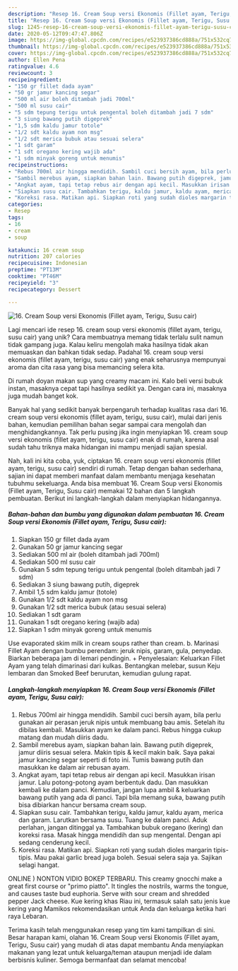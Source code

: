 ```yaml
---
description: "Resep 16. Cream Soup versi Ekonomis (Fillet ayam, Terigu, Susu cair) yang Bikin Ngiler"
title: "Resep 16. Cream Soup versi Ekonomis (Fillet ayam, Terigu, Susu cair) yang Bikin Ngiler"
slug: 1245-resep-16-cream-soup-versi-ekonomis-fillet-ayam-terigu-susu-cair-yang-bikin-ngiler
date: 2020-05-12T09:47:47.806Z
image: https://img-global.cpcdn.com/recipes/e523937386cd888a/751x532cq70/16-cream-soup-versi-ekonomis-fillet-ayam-terigu-susu-cair-foto-resep-utama.jpg
thumbnail: https://img-global.cpcdn.com/recipes/e523937386cd888a/751x532cq70/16-cream-soup-versi-ekonomis-fillet-ayam-terigu-susu-cair-foto-resep-utama.jpg
cover: https://img-global.cpcdn.com/recipes/e523937386cd888a/751x532cq70/16-cream-soup-versi-ekonomis-fillet-ayam-terigu-susu-cair-foto-resep-utama.jpg
author: Ellen Pena
ratingvalue: 4.6
reviewcount: 3
recipeingredient:
- "150 gr fillet dada ayam"
- "50 gr jamur kancing segar"
- "500 ml air boleh ditambah jadi 700ml"
- "500 ml susu cair"
- "5 sdm tepung terigu untuk pengental boleh ditambah jadi 7 sdm"
- "3 siung bawang putih digeprek"
- "1,5 sdm kaldu jamur totole"
- "1/2 sdt kaldu ayam non msg"
- "1/2 sdt merica bubuk atau sesuai selera"
- "1 sdt garam"
- "1 sdt oregano kering wajib ada"
- "1 sdm minyak goreng untuk menumis"
recipeinstructions:
- "Rebus 700ml air hingga mendidih. Sambil cuci bersih ayam, bila perlu gunakan air perasan jeruk nipis untuk membuang bau amis. Setelah itu dibilas kembali. Masukkan ayam ke dalam panci. Rebus hingga cukup matang dan mudah diiris dadu."
- "Sambil merebus ayam, siapkan bahan lain. Bawang putih digeprek, jamur diiris sesuai selera. Makin tipis &amp; kecil makin baik. Saya pakai jamur kancing segar seperti di foto ini. Tumis bawang putih dan masukkan ke dalam air rebusan ayam."
- "Angkat ayam, tapi tetap rebus air dengan api kecil. Masukkan irisan jamur. Lalu potong-potong ayam berbentuk dadu. Dan masukkan kembali ke dalam panci. Kemudian, jangan lupa ambil &amp; keluarkan bawang putih yang ada di panci. Tapi bila memang suka, bawang putih bisa dibiarkan hancur bersama cream soup."
- "Siapkan susu cair. Tambahkan terigu, kaldu jamur, kaldu ayam, merica dan garam. Larutkan bersama susu. Tuang ke dalam panci. Aduk perlahan, jangan ditinggal ya. Tambahkan bubuk oregano (kering) dan koreksi rasa. Masak hingga mendidih dan sup mengental. Dengan api sedang cenderung kecil."
- "Koreksi rasa. Matikan api. Siapkan roti yang sudah dioles margarin tipis-tipis. Mau pakai garlic bread juga boleh. Sesuai selera saja ya. Sajikan selagi hangat."
categories:
- Resep
tags:
- 16
- cream
- soup

katakunci: 16 cream soup 
nutrition: 207 calories
recipecuisine: Indonesian
preptime: "PT13M"
cooktime: "PT46M"
recipeyield: "3"
recipecategory: Dessert

---
```



![16. Cream Soup versi Ekonomis (Fillet ayam, Terigu, Susu cair)](https://img-global.cpcdn.com/recipes/e523937386cd888a/751x532cq70/16-cream-soup-versi-ekonomis-fillet-ayam-terigu-susu-cair-foto-resep-utama.jpg)

Lagi mencari ide resep 16. cream soup versi ekonomis (fillet ayam, terigu, susu cair) yang unik? Cara membuatnya memang tidak terlalu sulit namun tidak gampang juga. Kalau keliru mengolah maka hasilnya tidak akan memuaskan dan bahkan tidak sedap. Padahal 16. cream soup versi ekonomis (fillet ayam, terigu, susu cair) yang enak seharusnya mempunyai aroma dan cita rasa yang bisa memancing selera kita.

Di rumah doyan makan sup yang creamy macam ini. Kalo beli versi bubuk instan, masaknya cepat tapi hasilnya sedikit ya. Dengan cara ini, masaknya juga mudah banget kok.

Banyak hal yang sedikit banyak berpengaruh terhadap kualitas rasa dari 16. cream soup versi ekonomis (fillet ayam, terigu, susu cair), mulai dari jenis bahan, kemudian pemilihan bahan segar sampai cara mengolah dan menghidangkannya. Tak perlu pusing jika ingin menyiapkan 16. cream soup versi ekonomis (fillet ayam, terigu, susu cair) enak di rumah, karena asal sudah tahu triknya maka hidangan ini mampu menjadi sajian spesial.


Nah, kali ini kita coba, yuk, ciptakan 16. cream soup versi ekonomis (fillet ayam, terigu, susu cair) sendiri di rumah. Tetap dengan bahan sederhana, sajian ini dapat memberi manfaat dalam membantu menjaga kesehatan tubuhmu sekeluarga. Anda bisa membuat 16. Cream Soup versi Ekonomis (Fillet ayam, Terigu, Susu cair) memakai 12 bahan dan 5 langkah pembuatan. Berikut ini langkah-langkah dalam menyiapkan hidangannya.

<!--inarticleads1-->

##### Bahan-bahan dan bumbu yang digunakan dalam pembuatan 16. Cream Soup versi Ekonomis (Fillet ayam, Terigu, Susu cair):

1. Siapkan 150 gr fillet dada ayam
1. Gunakan 50 gr jamur kancing segar
1. Sediakan 500 ml air (boleh ditambah jadi 700ml)
1. Sediakan 500 ml susu cair
1. Gunakan 5 sdm tepung terigu untuk pengental (boleh ditambah jadi 7 sdm)
1. Sediakan 3 siung bawang putih, digeprek
1. Ambil 1,5 sdm kaldu jamur (totole)
1. Gunakan 1/2 sdt kaldu ayam non msg
1. Gunakan 1/2 sdt merica bubuk (atau sesuai selera)
1. Sediakan 1 sdt garam
1. Gunakan 1 sdt oregano kering (wajib ada)
1. Siapkan 1 sdm minyak goreng untuk menumis


Use evaporated skim milk in cream soups rather than cream. b. Marinasi Fillet Ayam dengan bumbu perendam: jeruk nipis, garam, gula, penyedap. Biarkan beberapa jam di lemari pendingin. + Penyelesaian: Keluarkan Fillet Ayam yang telah dimarinasi dari kulkas. Bentangkan melebar, susun Keju lembaran dan Smoked Beef berurutan, kemudian gulung rapat. 

<!--inarticleads2-->

##### Langkah-langkah menyiapkan 16. Cream Soup versi Ekonomis (Fillet ayam, Terigu, Susu cair):

1. Rebus 700ml air hingga mendidih. Sambil cuci bersih ayam, bila perlu gunakan air perasan jeruk nipis untuk membuang bau amis. Setelah itu dibilas kembali. Masukkan ayam ke dalam panci. Rebus hingga cukup matang dan mudah diiris dadu.
1. Sambil merebus ayam, siapkan bahan lain. Bawang putih digeprek, jamur diiris sesuai selera. Makin tipis &amp; kecil makin baik. Saya pakai jamur kancing segar seperti di foto ini. Tumis bawang putih dan masukkan ke dalam air rebusan ayam.
1. Angkat ayam, tapi tetap rebus air dengan api kecil. Masukkan irisan jamur. Lalu potong-potong ayam berbentuk dadu. Dan masukkan kembali ke dalam panci. Kemudian, jangan lupa ambil &amp; keluarkan bawang putih yang ada di panci. Tapi bila memang suka, bawang putih bisa dibiarkan hancur bersama cream soup.
1. Siapkan susu cair. Tambahkan terigu, kaldu jamur, kaldu ayam, merica dan garam. Larutkan bersama susu. Tuang ke dalam panci. Aduk perlahan, jangan ditinggal ya. Tambahkan bubuk oregano (kering) dan koreksi rasa. Masak hingga mendidih dan sup mengental. Dengan api sedang cenderung kecil.
1. Koreksi rasa. Matikan api. Siapkan roti yang sudah dioles margarin tipis-tipis. Mau pakai garlic bread juga boleh. Sesuai selera saja ya. Sajikan selagi hangat.


ONLINE ) NONTON VIDIO BOKEP TERBARU. This creamy gnocchi make a great first course or &#34;primo piatto&#34;. It tingles the nostrils, warms the tongue, and causes taste bud euphoria. Serve with sour cream and shredded pepper Jack cheese. Kue kering khas Riau ini, termasuk salah satu jenis kue kering yang Mamikos rekomendasikan untuk Anda dan keluarga ketika hari raya Lebaran. 

Terima kasih telah menggunakan resep yang tim kami tampilkan di sini. Besar harapan kami, olahan 16. Cream Soup versi Ekonomis (Fillet ayam, Terigu, Susu cair) yang mudah di atas dapat membantu Anda menyiapkan makanan yang lezat untuk keluarga/teman ataupun menjadi ide dalam berbisnis kuliner. Semoga bermanfaat dan selamat mencoba!
